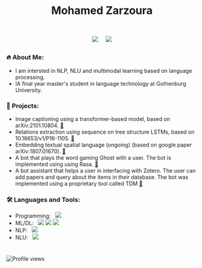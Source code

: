 <h1 align="center">Mohamed Zarzoura<h1>
<div align="center">
  <a href="https://www.linkedin.com/in/mohamedzarzoura/"> <img src="https://img.shields.io/badge/-view%20my%20LinkedIn%20profile-0A66C2?logo=linkedin&style=social"></a> &nbsp;
  <a href="https://orcid.org/0000-0001-6871-8615"> <img src="https://img.shields.io/badge/-view%20my%20ORCID%20profile-A6CE39?logo=ORCID&style=social">
</div></a>

### :fire: About Me:
- I am intersted in NLP, NLU and multimodal learning based on language processing.
- IA final year master's student in language technology at Gothenburg University.

### :briefcase: Projects:
- Image captioning using a transformer-based model, based on arXiv:2101.10804. [:link:](https://github.com/zarzouram/image_captioning_with_transformers)
- Relations extraction using sequence on tree structure LSTMs, based on 10.18653/v1/P16-1105. [:link:](https://github.com/zarzouram/RE_Extraction_tree_and_Seq_LSTM)
- Embedding textual spatial language (ongoing) (based on google paper arXiv:1807.01670). [:link:](https://github.com/zarzouram/aics-project)
- A bot that plays the word gaming Ghost with a user. The bot is implemented using using Rasa. [:link:](https://github.com/zarzouram/Play_Ghost_With_Rasa)
- A bot assistant that helps a user in interfacing with Zotero. The user can add papers and query about the items in their database. The bot was implemented using a proprietary tool called TDM [:link:](https://github.com/zarzouram/DialogueSystems_LT2319/tree/main/zotero_helper)

### :hammer_and_wrench: Languages and Tools:
- Programming: &nbsp; <img src="https://img.shields.io/badge/-Python-3776AB?logo=Python&style=flat&labelColor=white">
- ML/DL: &nbsp; <img src="https://img.shields.io/badge/-PyTorch-EE4C2C?logo=Pytorch&style=flat&labelColor=white"> <img src="https://img.shields.io/badge/-scikit--learn-EE4C2C?logo=scikit-learn&style=flat&labelColor=white">  <img src="https://img.shields.io/badge/-SciPy-8CAAE6?logo=SciPy&style=flat&labelColor=white">
- NLP: &nbsp; <img src="https://img.shields.io/badge/-spaCy-09A3D5?logo=spaCy&style=flat&labelColor=white">
- NLU: &nbsp; <img src="https://img.shields.io/badge/-Rasa-5A17EE?logo=Rasa&style=flat&logoColor=5A17EE&labelColor=white">
  
#

  ![Profile views](https://gpvc.arturio.dev/zarzouram)  
